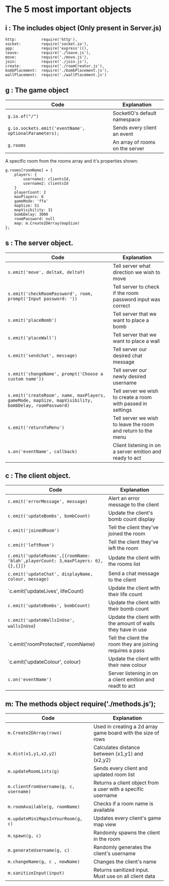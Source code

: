 # The 5 most important objects

## i : The includes object (Only present in Server.js)

```
http: 			require('http'),
socket: 		require('socket.io'),
app: 			require('express')(),
leave: 			require('./leave.js'),
move: 			require('./move.js'),
join: 			require('./join.js'),
create: 		require('./roomCreator.js'),
bombPlacement: 	require('./bombPlacement.js'),
wallPlacement: 	require('./wallPlacement.js')
```

## g : The game object

| Code                                                                                                | Explanation                                                  |
| --------------------------------------------------------------------------------------------------- | ------------------------------------------------------------ |
| `g.io.of("/")`                                                                                      | SocketIO's default namespace                                 |
| `g.io.sockets.emit('eventName', optionalParameters);`                                               | Sends every client an event                                  |
| `g.rooms`                                                                                           | An array of rooms on the server                              |

A specific room from the rooms array and it's properties shown:

```
g.rooms[roomName] = {
	players: {
		username1: clientsId,
		username2: clientsId
	}
	playerCount: 2
	maxPlayers: 6
	gameMode: 'ffa'
	mapSize: 51
	mapVisibility: 31
	bombDelay: 3000
	roomPassword: null
	map: m.Create2DArray(mapSize)
};
```

## s : The server object.

| Code                                                                                                | Explanation                                                  |
| --------------------------------------------------------------------------------------------------- | ------------------------------------------------------------ |
| `s.emit('move', deltaX, deltaY)`                                                                    | Tell server what direction we wish to move                   |
| `s.emit('checkRoomPassword', room, prompt('Input password: '))`                                     | Tell server to check if the room password input was correct  |
| `s.emit('placeBomb')`                                                                               | Tell server that we want to place a bomb                     |
| `s.emit('placeWall')`                                                                               | Tell server that we want to place a wall                     |
| `s.emit('sendchat', message)`                                                                       | Tell server our desired chat message                         |
| `s.emit('changeName', prompt('Choose a custom name'))`                                              | Tell server our newly desired username                       |
| `s.emit('createRoom', name, maxPlayers, gameMode, mapSize, mapVisibility, bombDelay, roomPassword)` | Tell server we wish to create a room with passed in settings |
| `s.emit('returnToMenu')`                                                                            | Tell server we wish to leave the room and return to the menu |
| `s.on('eventName', callback)`                                                                       | Client listening in on a server emition and ready to act     |

## c : The client object.

| Code                                                                                                | Explanation                                                  |
| --------------------------------------------------------------------------------------------------- | ------------------------------------------------------------ |
| `c.emit('errorMessage', message)`                                                                   | Alert an error message to the client                         |
| `c.emit('updateBombs', bombCount)`                                                                  | Update the client's bomb count display                       |
| `c.emit('joinedRoom')`                                                                              | Tell the client they've joined the room                      |
| `c.emit('leftRoom')`                                                                                | Tell the client they've left the room                        |
| `c.emit('updateRooms',[{roomName: 'blah',playerCount: 3,maxPlayers: 6},{},{}])`                     | Update the client with the rooms list                        |
| `c.emit('updateChat', displayName, colour, message)`                                                | Send a chat message to the client                            |
| `c.emit('updateLives', lifeCount)                                                                   | Update the client with their life count                      |
| `c.emit('updateBombs', bombCount)`                                                                  | Update the client with their bomb count                      |
| `c.emit('updateWallsInUse', wallsInUse`)                                                            | Update the client with the amount of walls they have in use  |
| `c.emit('roomProtected', roomName)                                                                  | Tell the client the room they are joining requires a pass    |
| `c.emit('updateColour', colour)                                                                     | Update the client with their new colour                      |
| `c.on('eventName')`                                                                                 | Server listening in on a client emition and readt to act     |

## m: The methods object    require('./methods.js');

| Code                                                                                                | Explanation                                                  |
| --------------------------------------------------------------------------------------------------- | ------------------------------------------------------------ |
| `m.Create2DArray(rows)`                                                                             | Used in creating a 2d array game board with the size of rows |
| `m.dist(x1,y1,x2,y2)`                                                                               | Calculates distance between (x1,y1) and (x2,y2)              |
| `m.updateRoomLists(g)`                                                                              | Sends every client and updated room list                     |
| `m.clientFromUsername(g, c, username)`                                                              | Returns a client object from a user with a specific username |
| `m.roomAvailable(g, roomName)`                                                                      | Checks if a room name is available                           |
| `m.updateMiniMapsInYourRoom(g, c)`                                                                  | Updates every client's game map view                         |
| `m.spawn(g, c)`                                                                                     | Randomly spawns the client in the room                       |
| `m.generateUsername(g, c)`                                                                          | Randomly generates the client's username                     |
| `m.changeName(g, c , newName)`                                                                      | Changes the client's name                                    |
| `m.sanitizeInput(input)`                                                                            | Returns sanitized input. Must use on all client data         |